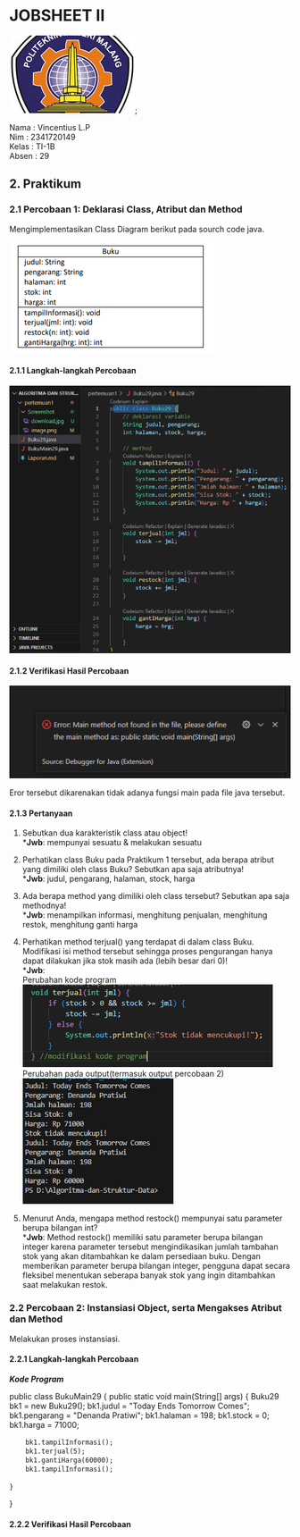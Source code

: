 # JOBSHEET II

![ini gambar polinema](Screenshot/download.jpg);

Nama    : Vincentius L.P<br>
Nim     : 2341720149<br>
Kelas   : TI-1B<br>
Absen   : 29<br>

## 2. Praktikum
### 2.1 Percobaan 1: Deklarasi Class, Atribut dan Method

Mengimplementasikan Class Diagram berikut pada sourch code java.

![alt text](Screenshot/image.png)

#### 2.1.1 Langkah-langkah Percobaan

![alt text](Screenshot/ss1.png)

#### 2.1.2 Verifikasi Hasil Percobaan

![alt text](<Screenshot/Screenshot 2024-02-21 113420.png>)

Eror tersebut dikarenakan tidak adanya fungsi main pada file java tersebut.

#### 2.1.3 Pertanyaan

1. Sebutkan dua karakteristik class atau object!<br>
    *<b>Jwb</b>: mempunyai sesuatu & melakukan sesuatu<br>
2. Perhatikan class Buku pada Praktikum 1 tersebut, ada berapa atribut yang dimiliki oleh class Buku? Sebutkan apa saja atributnya!<br>
    *<b>Jwb</b>: judul, pengarang, halaman, stock, harga<br>

3. Ada berapa method yang dimiliki oleh class tersebut? Sebutkan apa saja methodnya!<br>
    *<b>Jwb</b>: menampilkan informasi, menghitung penjualan, menghitung restok, menghitung ganti harga<br>
4. Perhatikan method terjual() yang terdapat di dalam class Buku. Modifikasi isi method tersebut sehingga proses pengurangan hanya dapat dilakukan jika stok masih ada (lebih besar dari 0)!<br>
    *<b>Jwb</b>: <br>
    Perubahan kode program<br>
    ![!\[alt text\](image.png)](Screenshot/no4.png)<br>
    Perubahan pada output(termasuk output percobaan 2)<br>
    ![!\[alt text\](image.png)](Screenshot/2.png)<br>

5. Menurut Anda, mengapa method restock() mempunyai satu parameter berupa bilangan int?<br>
    *<b>Jwb</b>: Method restock() memiliki satu parameter berupa bilangan integer karena parameter tersebut mengindikasikan jumlah tambahan stok yang akan ditambahkan ke dalam persediaan buku. Dengan memberikan parameter berupa bilangan integer, pengguna dapat secara fleksibel menentukan seberapa banyak stok yang ingin ditambahkan saat melakukan restok.<br>

### 2.2 Percobaan 2: Instansiasi Object, serta Mengakses Atribut dan Method

Melakukan proses instansiasi.<br>

#### 2.2.1 Langkah-langkah Percobaan

<b>_Kode Program_</b>


public class BukuMain29 {
    public static void main(String[] args) {
        Buku29 bk1 = new Buku29();
        bk1.judul = "Today Ends Tomorrow Comes";
        bk1.pengarang = "Denanda Pratiwi";
        bk1.halaman = 198;
        bk1.stock = 0;
        bk1.harga = 71000;

        bk1.tampilInformasi();
        bk1.terjual(5);
        bk1.gantiHarga(60000);
        bk1.tampilInformasi();

    }
}


#### 2.2.2 Verifikasi Hasil Percobaan